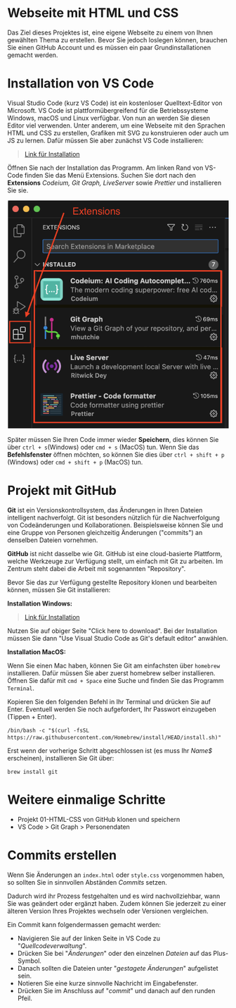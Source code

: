 # Webseite mit HTML und CSS
Das Ziel dieses Projektes ist, eine eigene Webseite zu einem von Ihnen gewählten Thema zu erstellen.
Bevor Sie jedoch loslegen können, brauchen Sie einen GitHub Account und es müssen ein paar Grundinstallationen gemacht werden.

# Installation von VS Code
Visual Studio Code (kurz VS Code) ist ein kostenloser Quelltext-Editor von Microsoft. VS Code ist plattformübergreifend für die Betriebssysteme Windows, macOS und Linux verfügbar. Von nun an werden Sie diesen Editor viel verwenden. Unter anderem, um eine Webseite mit den Sprachen HTML und CSS zu erstellen, Grafiken mit SVG zu konstruieren oder auch um JS zu lernen.
Dafür müssen Sie aber zunächst VS Code installieren:

> [Link für Installation](https://code.visualstudio.com)

Öffnen Sie nach der Installation das Programm. Am linken Rand von VS-Code finden Sie das Menü Extensions. Suchen Sie dort nach den **Extensions** *Codeium, Git Graph, LiveServer* sowie *Prettier* und installieren Sie sie.

![](extensions.png)

Später müssen Sie Ihren Code immer wieder **Speichern**, dies können Sie über `ctrl + s`(Windows) oder `cmd + s` (MacOS) tun. Wenn Sie das **Befehlsfenster** öffnen möchten, so können Sie dies über `ctrl + shift + p` (Windows) oder `cmd + shift + p` (MacOS) tun.

# Projekt mit GitHub
**Git** ist ein Versionskontrollsystem, das Änderungen in Ihren Dateien intelligent nachverfolgt. Git ist besonders nützlich für die Nachverfolgung von Codeänderungen und Kollaborationen. Beispielsweise können Sie und eine Gruppe von Personen gleichzeitig Änderungen ("commits") an denselben Dateien vornehmen.

**GitHub** ist nicht dasselbe wie Git. GitHub ist eine cloud-basierte Plattform, welche Werkzeuge zur Verfügung stellt, um einfach mit Git zu arbeiten. Im Zentrum steht dabei die Arbeit mit sogenannten "Repository". 

Bevor Sie das zur Verfügung gestellte Repository klonen und bearbeiten können, müssen Sie Git installieren:

**Installation Windows:**

> [Link für Installation](https://git-scm.com/downloads/win)

Nutzen Sie auf obiger Seite "Click here to download". Bei der Installation müssen Sie dann "Use Visual Studio Code as Git's default editor" anwählen.

**Installation MacOS:**

Wenn Sie einen Mac haben, können Sie Git am einfachsten über `homebrew` installieren. Dafür müssen Sie aber zuerst homebrew selber installieren. 
Öffnen Sie dafür mit `cmd + Space` eine Suche und finden Sie das Programm `Terminal`.

Kopieren Sie den folgenden Befehl in Ihr Terminal und drücken Sie auf Enter. Eventuell werden Sie noch aufgefordert, Ihr Passwort einzugeben (Tippen + Enter).

```
/bin/bash -c "$(curl -fsSL https://raw.githubusercontent.com/Homebrew/install/HEAD/install.sh)"
```
Erst wenn der vorherige Schritt abgeschlossen ist (es muss Ihr *Name$* erscheinen), installieren Sie Git über:

```
brew install git
```

# Weitere einmalige Schritte
- Projekt 01-HTML-CSS von GitHub klonen und speichern
- VS Code > Git Graph > Personendaten

# Commits erstellen
Wenn Sie Änderungen an `index.html` oder `style.css` vorgenommen haben, so sollten Sie in sinnvollen Abständen *Commits* setzen.

Dadurch wird ihr Prozess festgehalten und es wird nachvollziehbar, wann Sie was geändert oder ergänzt haben. Zudem können Sie jederzeit zu einer älteren Version Ihres Projektes wechseln oder Versionen vergleichen.

Ein Commit kann folgendermassen gemacht werden:
- Navigieren Sie auf der linken Seite in VS Code zu "*Quellcodeverwaltung*".
- Drücken Sie bei "*Änderungen*" oder den einzelnen *Dateien* auf das Plus-Symbol.
- Danach sollten die Dateien unter "*gestagete Änderungen*" aufgelistet sein.
- Notieren Sie eine kurze sinnvolle Nachricht im Eingabefenster.
- Drücken Sie im Anschluss auf "*commit*" und danach auf den runden Pfeil.
